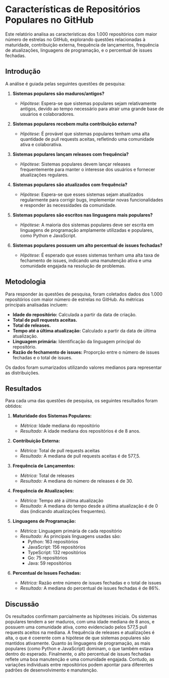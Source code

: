 # Características de Repositórios Populares no GitHub

Este relatório analisa as características dos 1.000 repositórios com maior número de estrelas no GitHub, explorando questões relacionadas à maturidade, contribuição externa, frequência de lançamentos, frequência de atualizações, linguagens de programação, e o percentual de issues fechadas. 

## Introdução

A análise é guiada pelas seguintes questões de pesquisa:

1. **Sistemas populares são maduros/antigos?**
   - *Hipótese:* Espera-se que sistemas populares sejam relativamente antigos, devido ao tempo necessário para atrair uma grande base de usuários e colaboradores.

2. **Sistemas populares recebem muita contribuição externa?**
   - *Hipótese:* É provável que sistemas populares tenham uma alta quantidade de pull requests aceitas, refletindo uma comunidade ativa e colaborativa.

3. **Sistemas populares lançam releases com frequência?**
   - *Hipótese:* Sistemas populares devem lançar releases frequentemente para manter o interesse dos usuários e fornecer atualizações regulares.

4. **Sistemas populares são atualizados com frequência?**
   - *Hipótese:* Espera-se que esses sistemas sejam atualizados regularmente para corrigir bugs, implementar novas funcionalidades e responder às necessidades da comunidade.

5. **Sistemas populares são escritos nas linguagens mais populares?**
   - *Hipótese:* A maioria dos sistemas populares deve ser escrita em linguagens de programação amplamente utilizadas e populares, como Python e JavaScript.

6. **Sistemas populares possuem um alto percentual de issues fechadas?**
   - *Hipótese:* É esperado que esses sistemas tenham uma alta taxa de fechamento de issues, indicando uma manutenção ativa e uma comunidade engajada na resolução de problemas.

## Metodologia

Para responder às questões de pesquisa, foram coletados dados dos 1.000 repositórios com maior número de estrelas no GitHub. As métricas principais analisadas incluem:

- **Idade do repositório:** Calculada a partir da data de criação.
- **Total de pull requests aceitas.**
- **Total de releases.**
- **Tempo até a última atualização:** Calculado a partir da data de última atualização.
- **Linguagem primária:** Identificação da linguagem principal do repositório.
- **Razão de fechamento de issues:** Proporção entre o número de issues fechadas e o total de issues.

Os dados foram sumarizados utilizando valores medianos para representar as distribuições.

## Resultados

Para cada uma das questões de pesquisa, os seguintes resultados foram obtidos:

1. **Maturidade dos Sistemas Populares:**
   - *Métrica:* Idade mediana do repositório
   - *Resultado:* A idade mediana dos repositórios é de 8 anos.

2. **Contribuição Externa:**
   - *Métrica:* Total de pull requests aceitas
   - *Resultado:* A mediana de pull requests aceitas é de 577,5.

3. **Frequência de Lançamentos:**
   - *Métrica:* Total de releases
   - *Resultado:* A mediana do número de releases é de 30.

4. **Frequência de Atualizações:**
   - *Métrica:* Tempo até a última atualização
   - *Resultado:* A mediana do tempo desde a última atualização é de 0 dias (indicando atualizações frequentes).

5. **Linguagens de Programação:**
   - *Métrica:* Linguagem primária de cada repositório
   - *Resultado:* As principais linguagens usadas são:
     - Python: 163 repositórios
     - JavaScript: 156 repositórios
     - TypeScript: 132 repositórios
     - Go: 75 repositórios
     - Java: 59 repositórios

6. **Percentual de Issues Fechadas:**
   - *Métrica:* Razão entre número de issues fechadas e o total de issues
   - *Resultado:* A mediana do percentual de issues fechadas é de 86%.

## Discussão

Os resultados confirmam parcialmente as hipóteses iniciais. Os sistemas populares tendem a ser maduros, com uma idade mediana de 8 anos, e possuem uma comunidade ativa, como evidenciado pelos 577,5 pull requests aceitos na mediana. A frequência de releases e atualizações é alta, o que é coerente com a hipótese de que sistemas populares são mantidos ativamente. Quanto às linguagens de programação, as mais populares (como Python e JavaScript) dominam, o que também estava dentro do esperado. Finalmente, o alto percentual de issues fechadas reflete uma boa manutenção e uma comunidade engajada. Contudo, as variações individuais entre repositórios podem apontar para diferentes padrões de desenvolvimento e manutenção.

